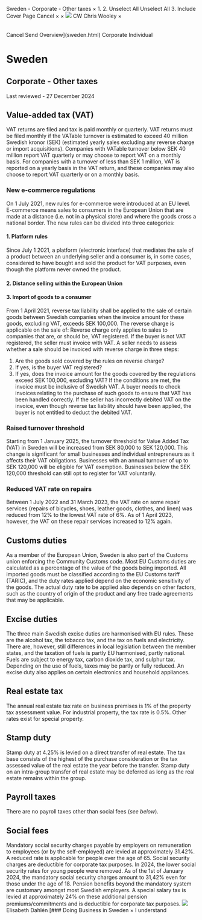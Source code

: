Sweden - Corporate - Other taxes
×
1.
2.
Unselect All
Unselect All
3.
Include Cover Page
Cancel
×
×
![](-/media/world-wide-tax-summaries/attachments/global---chris-wooley.ashx%3Frev=ac5e5f3223b34096b1afc2a6009c7320&revision=ac5e5f32-23b3-4096-b1af-c2a6009c7320&hash=859B7ADC84DC2CBEC9760E9E6EE7DE6D0A8BFCDF)
CW
Chris Wooley
×
######
Cancel
Send
Overview](sweden.html)
Corporate
Individual
# Sweden
## Corporate - Other taxes
Last reviewed - 27 December 2024
## Value-added tax (VAT)
VAT returns are filed and tax is paid monthly or quarterly. VAT returns must be filed monthly if the VATable turnover is estimated to exceed 40 million Swedish kronor (SEK) (estimated yearly sales excluding any reverse charge or import acquisitions). Companies with VATable turnover below SEK 40 million report VAT quarterly or may choose to report VAT on a monthly basis. For companies with a turnover of less than SEK 1 million, VAT is reported on a yearly basis in the VAT return, and these companies may also choose to report VAT quarterly or on a monthly basis.
### New e-commerce regulations
On 1 July 2021, new rules for e-commerce were introduced at an EU level. E-commerce means sales to consumers in the European Union that are made at a distance (i.e. not in a physical store) and where the goods cross a national border. The new rules can be divided into three categories:
#### 1. Platform rules
Since July 1 2021, a platform (electronic interface) that mediates the sale of a product between an underlying seller and a consumer is, in some cases, considered to have bought and sold the product for VAT purposes, even though the platform never owned the product.
#### 2. Distance selling within the European Union
#### 3. Import of goods to a consumer
From 1 April 2021, reverse tax liability shall be applied to the sale of certain goods between Swedish companies when the invoice amount for these goods, excluding VAT, exceeds SEK 100,000. The reverse charge is applicable on the sale of:
Reverse charge only applies to sales to companies that are, or should be, VAT registered. If the buyer is not VAT registered, the seller must invoice with VAT. A seller needs to assess whether a sale should be invoiced with reverse charge in three steps:
1. Are the goods sold covered by the rules on reverse charge?
2. If yes, is the buyer VAT registered?
3. If yes, does the invoice amount for the goods covered by the regulations exceed SEK 100,000, excluding VAT?
If the conditions are met, the invoice must be inclusive of Swedish VAT. A buyer needs to check invoices relating to the purchase of such goods to ensure that VAT has been handled correctly. If the seller has incorrectly debited VAT on the invoice, even though reverse tax liability should have been applied, the buyer is not entitled to deduct the debited VAT.
### Raised turnover threshold
Starting from 1 January 2025, the turnover threshold for Value Added Tax (VAT) in Sweden will be increased from SEK 80,000 to SEK 120,000. This change is significant for small businesses and individual entrepreneurs as it affects their VAT obligations. Businesses with an annual turnover of up to SEK 120,000 will be eligible for VAT exemption. Businesses below the SEK 120,000 threshold can still opt to register for VAT voluntarily.
### Reduced VAT rate on repairs
Between 1 July 2022 and 31 March 2023, the VAT rate on some repair services (repairs of bicycles, shoes, leather goods, clothes, and linen) was reduced from 12% to the lowest VAT rate of 6%. As of 1 April 2023, however, the VAT on these repair services increased to 12% again.
## Customs duties
As a member of the European Union, Sweden is also part of the Customs union enforcing the Community Customs code. Most EU Customs duties are calculated as a percentage of the value of the goods being imported. All imported goods must be classified according to the EU Customs tariff (TARIC), and the duty rates applied depend on the economic sensitivity of the goods. The actual duty rate to be applied also depends on other factors, such as the country of origin of the product and any free trade agreements that may be applicable.
## Excise duties
The three main Swedish excise duties are harmonised with EU rules. These are the alcohol tax, the tobacco tax, and the tax on fuels and electricity. There are, however, still differences in local legislation between the member states, and the taxation of fuels is partly EU harmonised, partly national. Fuels are subject to energy tax, carbon dioxide tax, and sulphur tax. Depending on the use of fuels, taxes may be partly or fully reduced. An excise duty also applies on certain electronics and household appliances.
## Real estate tax
The annual real estate tax rate on business premises is 1% of the property tax assessment value. For industrial property, the tax rate is 0.5%. Other rates exist for special property.
## Stamp duty
Stamp duty at 4.25% is levied on a direct transfer of real estate. The tax base consists of the highest of the purchase consideration or the tax assessed value of the real estate the year before the transfer. Stamp duty on an intra-group transfer of real estate may be deferred as long as the real estate remains within the group.
## Payroll taxes
There are no payroll taxes other than social fees (*see below*).
## Social fees
Mandatory social security charges payable by employers on remuneration to employees (or by the self-employed) are levied at approximately 31.42%. A reduced rate is applicable for people over the age of 65. Social security charges are deductible for corporate tax purposes. In 2024, the lower social security rates for young people were removed. As of the 1st of January 2024, the mandatory social security charges amount to 31,42% even for those under the age of 18.
Pension benefits beyond the mandatory system are customary amongst most Swedish employers. A special salary tax is levied at approximately 24% on these additional pension premiums/commitments and is deductible for corporate tax purposes.
![](-/media/world-wide-tax-summaries/swedenelisabeth-dahlensweden--elisabeth-dahlenjpg20240828092006986.ashx%3Frev=dfc9cc769d72499881311b5e69b982f2&revision=dfc9cc76-9d72-4998-8131-1b5e69b982f2&hash=BAE5B2FDFB8079A60D5D28BC6DA09044DEBCD377)
Elisabeth Dahlén
[### Doing Business in Sweden
×
I understand